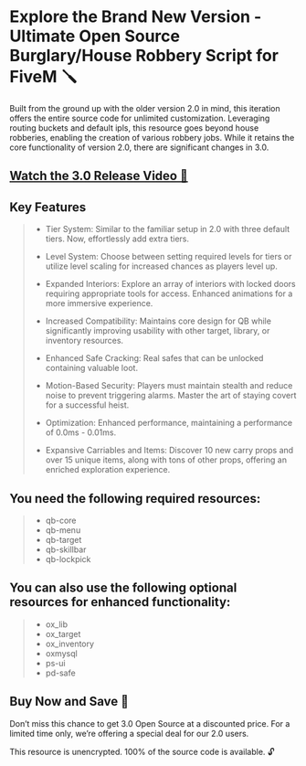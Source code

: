 # Explore the Brand New Version - Ultimate Open Source Burglary/House Robbery Script for FiveM 🪛

Built from the ground up with the older version 2.0 in mind, this iteration offers the entire source code for unlimited customization. Leveraging routing buckets and default ipls, this resource goes beyond house robberies, enabling the creation of various robbery jobs. While it retains the core functionality of version 2.0, there are significant changes in 3.0.

## [Watch the 3.0 Release Video 🎥](https://www.youtube.com/watch?v=tKXt39EOU7E)

## Key Features
> * Tier System: Similar to the familiar setup in 2.0 with three default tiers. Now, effortlessly add extra tiers.
>
> * Level System: Choose between setting required levels for tiers or utilize level scaling for increased chances as players level up.
>
> * Expanded Interiors: Explore an array of interiors with locked doors requiring appropriate tools for access. Enhanced animations for a more immersive experience.
>
> * Increased Compatibility: Maintains core design for QB while significantly improving usability with other target, library, or inventory resources.
>
> * Enhanced Safe Cracking: Real safes that can be unlocked containing valuable loot.
>
> * Motion-Based Security: Players must maintain stealth and reduce noise to prevent triggering alarms. Master the art of staying covert for a successful heist.
>
> * Optimization: Enhanced performance, maintaining a performance of 0.0ms - 0.01ms.
>
> * Expansive Carriables and Items: Discover 10 new carry props and over 15 unique items, along with tons of other props, offering an enriched exploration experience.

## You need the following required resources:
> * qb-core
> * qb-menu
> * qb-target
> * qb-skillbar
> * qb-lockpick
> 

## You can also use the following optional resources for enhanced functionality:
> * ox_lib
> * ox_target
> * ox_inventory
> * oxmysql
> * ps-ui
> * pd-safe
>    

## Buy Now and Save 💸
Don’t miss this chance to get 3.0 Open Source at a discounted price. For a limited time only, we’re offering a special deal for our 2.0 users. 

This resource is unencrypted. 100% of the source code is available. 🔓
